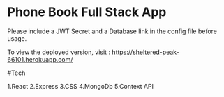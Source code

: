 # Phone Book Full Stack App

Please include a JWT Secret and a Database link in the config file before usage.

To view the deployed version, visit : https://sheltered-peak-66101.herokuapp.com/

#Tech

1.React 
2.Express
3.CSS
4.MongoDb
5.Context API

